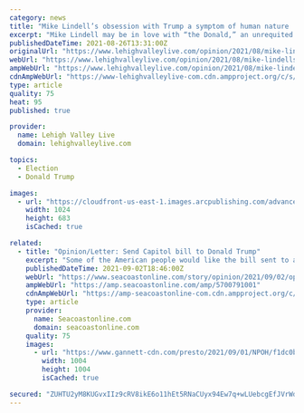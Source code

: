 ```yaml
---
category: news
title: "Mike Lindell’s obsession with Trump a symptom of human nature | Letter"
excerpt: "Mike Lindell may be in love with “the Donald,” an unrequited love that will never become realized, writer says."
publishedDateTime: 2021-08-26T13:31:00Z
originalUrl: "https://www.lehighvalleylive.com/opinion/2021/08/mike-lindells-obsession-with-trump-a-symptom-of-human-nature-letter.html"
webUrl: "https://www.lehighvalleylive.com/opinion/2021/08/mike-lindells-obsession-with-trump-a-symptom-of-human-nature-letter.html"
ampWebUrl: "https://www.lehighvalleylive.com/opinion/2021/08/mike-lindells-obsession-with-trump-a-symptom-of-human-nature-letter.html?outputType=amp"
cdnAmpWebUrl: "https://www-lehighvalleylive-com.cdn.ampproject.org/c/s/www.lehighvalleylive.com/opinion/2021/08/mike-lindells-obsession-with-trump-a-symptom-of-human-nature-letter.html?outputType=amp"
type: article
quality: 75
heat: 95
published: true

provider:
  name: Lehigh Valley Live
  domain: lehighvalleylive.com

topics:
  - Election
  - Donald Trump

images:
  - url: "https://cloudfront-us-east-1.images.arcpublishing.com/advancelocal/3PTKE2NFOFAC7HM5YIQA26RQB4.jpg"
    width: 1024
    height: 683
    isCached: true

related:
  - title: "Opinion/Letter: Send Capitol bill to Donald Trump"
    excerpt: "Some of the American people would like the bill sent to and paid by: Donald J. Trump;1100 South Ocean Boulevard; Palm Beach, Florida 33480"
    publishedDateTime: 2021-09-02T18:46:00Z
    webUrl: "https://www.seacoastonline.com/story/opinion/2021/09/02/opinion-letter-send-capitol-bill-donald-trump/5700791001/"
    ampWebUrl: "https://amp.seacoastonline.com/amp/5700791001"
    cdnAmpWebUrl: "https://amp-seacoastonline-com.cdn.ampproject.org/c/s/amp.seacoastonline.com/amp/5700791001"
    type: article
    provider:
      name: Seacoastonline.com
      domain: seacoastonline.com
    quality: 75
    images:
      - url: "https://www.gannett-cdn.com/presto/2021/09/01/NPOH/f1dc0b26-c94e-46f1-bcb8-c8b9f752319c-Anya-Cunningham-Scholarship-Winner.jpg?crop=1004,1004,x122,y0"
        width: 1004
        height: 1004
        isCached: true

secured: "ZUHTU2yM8KUGvxIIz9cRV8ikE6o11hEt5RNaCUyx94Ew7q+wLUebcgEfJVrWd7BNFOX4IX9D0xqUoAmARQL/YP5lK8YvdZA8AVqAfQdNjYrP3RpFO5wa3JcJZztcZ/JXPuVcZwfOMP3LcXOTYte+z3F3K7cnGk6pSHmgAnLf7mlmnYz43wKXnIZa7hq9aKOervMhpouWkHjc2sAx4x/hkbMCZu3OB0ZzUfZMJVZXiDy+K1qAv5MwxNSEe9F0kyp/Rt9kDWk9cBEwr6CfXfPkMp8QZcm3zvGmJ3Li9kpyJ51DOK2YWyQ7+8dddomy4V4XH99pMfnRCaPEe5mqMCgBfohHgAN1n1t3wMSZ8f7XU3o=;3tBJiTPdxMYsEJ6u/gUF2Q=="
---
```


